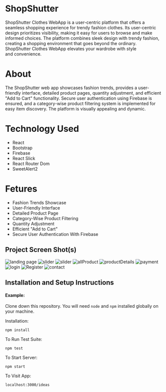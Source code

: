 # ShopShutter

ShopShutter Clothes WebApp is a user-centric platform that offers a seamless shopping experience for trendy fashion clothes. Its user-centric design prioritizes visibility, making it easy for users to browse and make informed choices. The platform combines sleek design with trendy fashion, creating a shopping environment that goes beyond the ordinary. ShopShutter Clothes WebApp elevates your wardrobe with style and convenience.

# About 

The ShopShutter web app showcases fashion trends, provides a user-friendly interface, detailed product pages, quantity adjustment, and efficient "Add to Cart" functionality. Secure user authentication using Firebase is ensured, and a category-wise product filtering system is implemented for easy item discovery. The platform is visually appealing and dynamic.

# Technology Used

<ul>
 <li>React</li>
 <li>Bootstrap</li>
 <li>Firebase</li>
 <li>React Slick</li>
 <li>React Router Dom</li>
 <li>SweetAlert2</li>
</ul>


# Fetures

<ul>
 <li>Fashion Trends Showcase</li>
 <li>User-Friendly Interface</li>
 <li>Detailed Product Page</li>
 <li>Category-Wise Product Filtering</li>
 <li>Quantity Adjustment</li>
 <li>Efficient "Add to Cart"</li>
 <li>Secure User Authentication With Firebase</li>
 
</ul>


## Project Screen Shot(s)

![landing page](https://github.com/prashu-014/ShopShutter/assets/98073443/55ef9059-ae0c-47cb-9483-c56040cc5fa3)
![slider](https://github.com/prashu-014/ShopShutter/assets/98073443/c8151d67-b719-4aa0-8d8a-3298ea59c7f0)
![slider](https://github.com/prashu-014/ShopShutter/assets/98073443/5784ad39-f357-4dc8-a242-2b69ef88f568)
![allProduct](https://github.com/prashu-014/ShopShutter/assets/98073443/42856cea-60fb-4716-b129-7f3950f83035)
![productDetails](https://github.com/prashu-014/ShopShutter/assets/98073443/401a3b63-d1c9-4aae-a294-8189cc2a56a3)
![payment](https://github.com/prashu-014/ShopShutter/assets/98073443/8b2d3ab9-8d29-41c6-a8c7-f2d873608b42)
![login](https://github.com/prashu-014/ShopShutter/assets/98073443/de8446bb-8ae3-4e27-b2c1-44694129d7ce)
![Register](https://github.com/prashu-014/ShopShutter/assets/98073443/48bf70c7-f21a-47d2-bf14-c126ce4a9400)
![contact](https://github.com/prashu-014/ShopShutter/assets/98073443/975d3d6b-ebcb-4758-a898-4e5eb142f7d6)




## Installation and Setup Instructions

#### Example:  

Clone down this repository. You will need `node` and `npm` installed globally on your machine.  

Installation:

`npm install`  

To Run Test Suite:  

`npm test`  

To Start Server:

`npm start`  

To Visit App:

`localhost:3000/ideas`  

